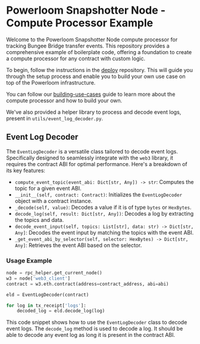 # Powerloom Snapshotter Node - Compute Processor Example

Welcome to the Powerloom Snapshotter Node compute processor for tracking Bungee Bridge transfer events. This repository provides a comprehensive example of boilerplate code, offering a foundation to create a compute processor for any contract with custom logic.

To begin, follow the instructions in the [deploy](https://github.com/PowerLoom/deploy/tree/eth_india) repository. This will guide you through the setup process and enable you to build your own use case on top of the Powerloom infrastructure.

You can follow our [building-use-cases](https://docs.powerloom.io/docs/build-with-powerloom/use-cases/building-new-usecase/tracking_wallet_transactions) guide to learn more about the compute processor and how to build your own.

We've also provided a helper library to process and decode event logs, present in `utils/event_log_decoder.py`. 

## Event Log Decoder

The `EventLogDecoder` is a versatile class tailored to decode event logs. Specifically designed to seamlessly integrate with the `web3` library, it requires the contract ABI for optimal performance. Here's a breakdown of its key features:

- `compute_event_topic(event_abi: Dict[str, Any]) -> str`: Computes the topic for a given event ABI.
- `__init__(self, contract: Contract)`: Initializes the `EventLogDecoder` object with a contract instance.
- `_decode(self, value)`: Decodes a value if it is of type `bytes` or `HexBytes`.
- `decode_log(self, result: Dict[str, Any])`: Decodes a log by extracting the topics and data.
- `decode_event_input(self, topics: List[str], data: str) -> Dict[str, Any]`: Decodes the event input by matching the topics with the event ABI.
- `_get_event_abi_by_selector(self, selector: HexBytes) -> Dict[str, Any]`: Retrieves the event ABI based on the selector.

### Usage Example

```python
node = rpc_helper.get_current_node()
w3 = node['web3_client']
contract = w3.eth.contract(address=contract_address, abi=abi)

eld = EventLogDecoder(contract)

for log in tx_receipt['logs']:
    decoded_log = eld.decode_log(log)

```

This code snippet shows how to use the `EventLogDecoder` class to decode event logs. The `decode_log` method is used to decode a log. It should be able to decode any event log as long it is present in the contract ABI.